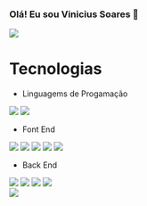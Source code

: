 ### Olá! Eu sou Vinicius Soares 👋

<img aalt='badged' src='https://github-readme-stats.vercel.app/api?username=viniciuSoaress&theme=blue-green'>

# Tecnologias

  - Linguagems de Progamação
<div>
<img aalt='badged' src='https://img.shields.io/badge/JavaScript-F7DF1E?style=for-the-badge&logo=javascript&logoColor=black'>
<img aalt='badged' src='https://img.shields.io/badge/TypeScript-007ACC?style=for-the-badge&logo=typescript&logoColor=white'>
</div>

  - Font End
<div>
<img aalt='badged' src='https://img.shields.io/badge/React-20232A?style=for-the-badge&logo=react&logoColor=61DAFB'>
<img aalt='badged' src='https://img.shields.io/badge/CSS3-1572B6?style=for-the-badge&logo=css3&logoColor=white'>
<img aalt='badged' src='https://img.shields.io/badge/HTML5-E34F26?style=for-the-badge&logo=html5&logoColor=white'>
<img aalt='badged' src='	https://img.shields.io/badge/Tailwind_CSS-38B2AC?style=for-the-badge&logo=tailwind-css&logoColor=white'>
<img aalt='badged' src='https://img.shields.io/badge/Vercel-000000?style=for-the-badge&logo=vercel&logoColor=white'>
</div>

  - Back End
<div>
<img aalt='badged' src='https://img.shields.io/badge/Node.js-43853D?style=for-the-badge&logo=node.js&logoColor=white'>
<img aalt='badged' src='https://img.shields.io/badge/PostgreSQL-316192?style=for-the-badge&logo=postgresql&logoColor=white'>
<img aalt='badged' src='https://img.shields.io/badge/Express.js-404D59?style=for-the-badge'>
<img aalt='badged' src='https://img.shields.io/badge/Prisma-3982CE?style=for-the-badge&logo=Prisma&logoColor=white'>
</div>

<img aalt='badged' src='https://github-readme-stats.vercel.app/api/top-langs/?username=viniciuSoaress&theme=blue-green'>

